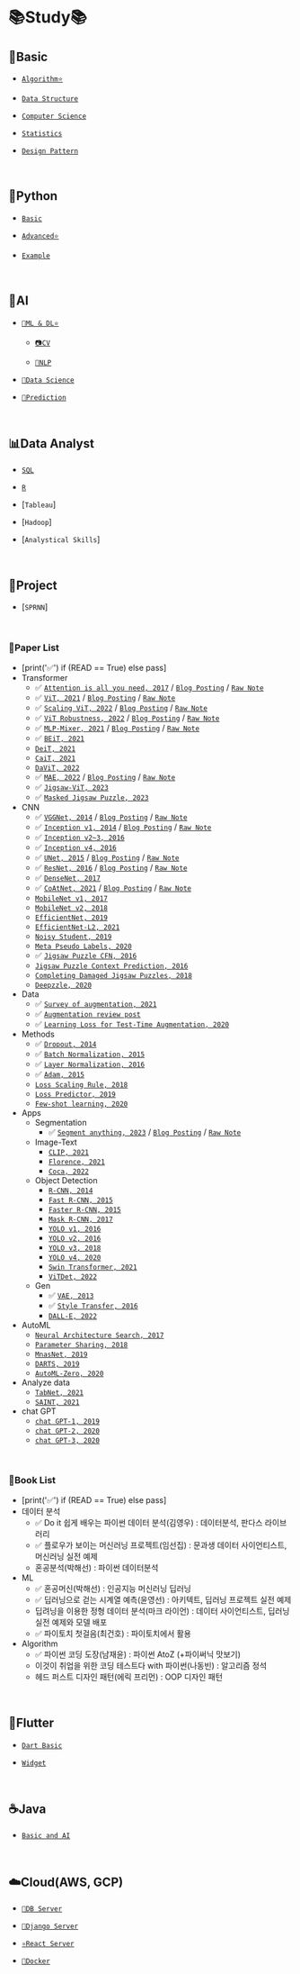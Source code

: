 # 📚Study📚

## 💪Basic
  - [`Algorithm⭐️`](https://github.com/HiMyNameIsDavidKim/Study/tree/main/0Basic/Algorithm)

  - [`Data Structure`](https://github.com/HiMyNameIsDavidKim/Study/tree/main/0Basic/Data%20Structure)

  - [`Computer Science`](https://github.com/HiMyNameIsDavidKim/Study/tree/main/0Basic/Computer%20Science)

  - [`Statistics`](https://github.com/HiMyNameIsDavidKim/Study/tree/main/0Basic/Statistics)
  
  - [`Design Pattern`](https://github.com/HiMyNameIsDavidKim/Study/tree/main/0Basic/Design%20Pattern)
<br>

## 🐍Python
  - [`Basic`](https://github.com/HiMyNameIsDavidKim/Study/tree/main/1Python/0%EB%82%98%EB%8F%84%EC%BD%94%EB%94%A9)

  - [`Advanced⭐️`](https://github.com/HiMyNameIsDavidKim/Study/tree/main/1Python/1AIaaS(NaverCloud))

  - [`Example`](https://github.com/HiMyNameIsDavidKim/Study/tree/main/1Python/Example)
<br>

## 🪬AI
  - [`🤖ML & DL⭐️`](https://github.com/HiMyNameIsDavidKim/Study/tree/main/4ML/ML&DL)

    - [`📷CV`](https://github.com/HiMyNameIsDavidKim/Study/tree/main/4ML/Vision)

    - [`💬NLP`](https://github.com/HiMyNameIsDavidKim/Study/tree/main/4ML/NLP)

  - [`🧪Data Science`](https://github.com/HiMyNameIsDavidKim/Study/tree/main/4ML/Data%20Science)

  - [`🔮Prediction`](https://github.com/HiMyNameIsDavidKim/Study/tree/main/4ML/Prediction)
<br>

## 📊Data Analyst
  - [`SQL`](https://github.com/HiMyNameIsDavidKim/Study/tree/main/3Data%20Analyst/SQL)

  - [`R`](https://github.com/HiMyNameIsDavidKim/Study/tree/main/3Data%20Analyst/R)

  - [`Tableau`]
  
  - [`Hadoop`]

  - [`Analystical Skills`]
<br>

## 💼Project
  - [`SPRNN`]
<br>

### 📓Paper List
* [print('✅') if (READ == True) else pass]
* Transformer
  * ✅ [`Attention is all you need, 2017`](https://arxiv.org/pdf/1706.03762.pdf) / [`Blog Posting`](https://davidlds.tistory.com/5/) / [`Raw Note`](https://github.com/HiMyNameIsDavidKim/Paper_List/blob/main/Transformer/Transformer.md)
  * ✅ [`ViT, 2021`](https://arxiv.org/pdf/2010.11929.pdf) / [`Blog Posting`](https://davidlds.tistory.com/13/) / [`Raw Note`](https://github.com/HiMyNameIsDavidKim/Paper_List/blob/main/Transformer/ViT.md)
  * ✅ [`Scaling ViT, 2022`](https://arxiv.org/pdf/2106.04560v2.pdf) / [`Blog Posting`](https://davidlds.tistory.com/16) / [`Raw Note`](https://github.com/HiMyNameIsDavidKim/Paper_List/blob/main/Transformer/Scaling_ViT.md)
  * ✅ [`ViT Robustness, 2022`](https://arxiv.org/pdf/2110.07858.pdf) / [`Blog Posting`](https://davidlds.tistory.com/18) / [`Raw Note`](https://github.com/HiMyNameIsDavidKim/Paper_List/blob/main/Methods/ViT_Robustness.md)
  * ✅ [`MLP-Mixer, 2021`](https://arxiv.org/pdf/2105.01601.pdf) / [`Blog Posting`](https://davidlds.tistory.com/26) / [`Raw Note`](https://github.com/HiMyNameIsDavidKim/Paper_List/blob/main/Transformer/MLP-Mixer.md)
  * ✅ [`BEiT, 2021`](https://arxiv.org/pdf/2106.08254.pdf)
  * [`DeiT, 2021`](https://arxiv.org/pdf/2012.12877.pdf)
  * [`CaiT, 2021`](https://arxiv.org/pdf/2103.17239.pdf)
  * [`DaViT, 2022`](https://arxiv.org/pdf/2204.03645v1.pdf)
  * ✅ [`MAE, 2022`](https://arxiv.org/pdf/2111.06377v2.pdf) / [`Blog Posting`](https://davidlds.tistory.com/31) / [`Raw Note`](https://github.com/HiMyNameIsDavidKim/Paper_List/blob/main/Transformer/MAE.md)
  * ✅ [`Jigsaw-ViT, 2023`](https://arxiv.org/pdf/2207.11971.pdf)
  * ✅ [`Masked Jigsaw Puzzle, 2023`](https://arxiv.org/pdf/2205.12551.pdf)
* CNN
  * ✅ [`VGGNet, 2014`](https://arxiv.org/pdf/1409.1556.pdf) / [`Blog Posting`](https://davidlds.tistory.com/6/) / [`Raw Note`](https://github.com/HiMyNameIsDavidKim/Paper_List/blob/main/CNN/VGGNet.md)
  * ✅ [`Inception v1, 2014`](https://arxiv.org/pdf/1409.4842v1.pdf) / [`Blog Posting`](https://davidlds.tistory.com/7/) / [`Raw Note`](https://github.com/HiMyNameIsDavidKim/Paper_List/blob/main/CNN/Inception_v1.md)
  * ✅ [`Inception v2~3, 2016`](https://arxiv.org/pdf/1512.00567v3.pdf)
  * ✅ [`Inception v4, 2016`](arxiv.org/pdf/1602.07261v2.pdf)
  * ✅ [`UNet, 2015`](https://arxiv.org/pdf/1505.04597.pdf) / [`Blog Posting`](https://davidlds.tistory.com/9/) / [`Raw Note`](https://github.com/HiMyNameIsDavidKim/Paper_List/blob/main/CNN/UNet.md)
  * ✅ [`ResNet, 2016`](https://arxiv.org/pdf/1512.03385v1.pdf) / [`Blog Posting`](https://davidlds.tistory.com/4/) / [`Raw Note`](https://github.com/HiMyNameIsDavidKim/Paper_List/blob/main/CNN/ResNet.md)
  * ✅ [`DenseNet, 2017`](https://arxiv.org/pdf/1608.06993v5.pdf)
  * ✅ [`CoAtNet, 2021`](https://arxiv.org/pdf/2106.04803.pdf) / [`Blog Posting`](https://davidlds.tistory.com/23) / [`Raw Note`](https://github.com/HiMyNameIsDavidKim/Paper_List/blob/main/CNN/CoAtNet.md)
  * [`MobileNet v1, 2017`](https://arxiv.org/pdf/1704.04861.pdf)
  * [`MobileNet v2, 2018`](https://arxiv.org/pdf/1801.04381.pdf)
  * [`EfficientNet, 2019`](https://arxiv.org/pdf/1905.11946v5.pdf)
  * [`EfficientNet-L2, 2021`](https://arxiv.org/pdf/2104.00298.pdf)
  * [`Noisy Student, 2019`](https://arxiv.org/pdf/1911.04252.pdf)
  * [`Meta Pseudo Labels, 2020`](https://arxiv.org/pdf/2003.10580.pdf)
  * ✅ [`Jigsaw Puzzle CFN, 2016`](https://arxiv.org/pdf/1603.09246.pdf)
  * [`Jigsaw Puzzle Context Prediction, 2016`](https://arxiv.org/pdf/1505.05192.pdf)
  * [`Completing Damaged Jigsaw Puzzles, 2018`](https://arxiv.org/pdf/1802.01880.pdf)
  * [`Deepzzle, 2020`](https://arxiv.org/pdf/2005.12548.pdf)
* Data
  * ✅ [`Survey of augmentation, 2021`](https://arxiv.org/pdf/2106.07085.pdf)
  * ✅ [`Augmentation review post`](https://hoya012.github.io/blog/Image-Data-Augmentation-Overview/)
  * ✅ [`Learning Loss for Test-Time Augmentation, 2020`](https://arxiv.org/pdf/2010.11422.pdf)
* Methods
  * ✅ [`Dropout, 2014`](https://www.cs.toronto.edu/~hinton/absps/JMLRdropout.pdf)
  * ✅ [`Batch Normalization, 2015`](https://arxiv.org/pdf/1502.03167.pdf)
  * ✅ [`Layer Normalization, 2016`](https://arxiv.org/pdf/1607.06450.pdf?utm_source=sciontist.com&utm_medium=refer&utm_campaign=promote)
  * ✅ [`Adam, 2015`](https://arxiv.org/pdf/1412.6980.pdf)
  * [`Loss Scaling Rule, 2018`](https://arxiv.org/pdf/1706.02677.pdf)
  * [`Loss Predictor, 2019`](https://arxiv.org/pdf/1905.03677.pdf)
  * [`Few-shot learning, 2020`](https://arxiv.org/pdf/2005.14165.pdf)
* Apps
  * Segmentation
    * ✅ [`Segment anything, 2023`](https://arxiv.org/pdf/2304.02643.pdf) / [`Blog Posting`](https://davidlds.tistory.com/29) / [`Raw Note`](https://github.com/HiMyNameIsDavidKim/Paper_List/blob/main/Apps/SAM.md)
  * Image-Text
    * [`CLIP, 2021`](https://arxiv.org/pdf/2103.00020.pdf)
    * [`Florence, 2021`](https://arxiv.org/pdf/2111.11432.pdf)
    * [`Coca, 2022`](https://arxiv.org/pdf/2205.01917v2.pdf)
  * Object Detection
    * [`R-CNN, 2014`](https://www.cv-foundation.org/openaccess/content_cvpr_2014/papers/Girshick_Rich_Feature_Hierarchies_2014_CVPR_paper.pdf)
    * [`Fast R-CNN, 2015`](https://www.semanticscholar.org/paper/Fast-R-CNN-Girshick/7ffdbc358b63378f07311e883dddacc9faeeaf4b?p2df)
    * [`Faster R-CNN, 2015`](https://arxiv.org/pdf/1506.01497.pdf)
    * [`Mask R-CNN, 2017`](https://arxiv.org/abs/1703.06870)
    * [`YOLO v1, 2016`](https://arxiv.org/pdf/1506.02640.pdf)
    * [`YOLO v2, 2016`](https://arxiv.org/pdf/1612.08242.pdf)
    * [`YOLO v3, 2018`](https://arxiv.org/pdf/1804.02767.pdf)
    * [`YOLO v4, 2020`](https://arxiv.org/pdf/2004.10934.pdf)
    * [`Swin Transformer, 2021`](https://arxiv.org/pdf/2103.14030.pdf)
    * [`ViTDet, 2022`](https://arxiv.org/pdf/2203.16527.pdf)
  * Gen
    * ✅ [`VAE, 2013`](https://arxiv.org/pdf/1312.6114.pdf)
    * ✅ [`Style Transfer, 2016`](https://openaccess.thecvf.com/content_cvpr_2016/papers/Gatys_Image_Style_Transfer_CVPR_2016_paper.pdf)
    * [`DALL-E, 2022`](https://arxiv.org/pdf/2102.12092.pdf)
* AutoML
  * [`Neural Architecture Search, 2017`](https://arxiv.org/pdf/1611.01578.pdf)
  * [`Parameter Sharing, 2018`](https://arxiv.org/pdf/1802.03268.pdf)
  * [`MnasNet, 2019`](https://arxiv.org/pdf/1807.11626.pdf)
  * [`DARTS, 2019`](https://arxiv.org/pdf/1806.09055.pdf)
  * [`AutoML-Zero, 2020`](https://arxiv.org/pdf/2003.03384.pdf)
* Analyze data
  * [`TabNet, 2021`](https://arxiv.org/pdf/1908.07442.pdf)
  * [`SAINT, 2021`](https://arxiv.org/pdf/2106.01342.pdf)
* chat GPT
  * [`chat GPT-1, 2019`](https://d4mucfpksywv.cloudfront.net/better-language-models/language-models.pdf)
  * [`chat GPT-2, 2020`](https://cdn.openai.com/research-covers/language-unsupervised/language_understanding_paper.pdf)
  * [`chat GPT-3, 2020`](https://arxiv.org/pdf/2005.14165.pdf)
<br>

### 📘Book List
* [print('✅') if (READ == True) else pass]
* 데이터 분석
  * ✅ Do it 쉽게 배우는 파이썬 데이터 분석(김영우) : 데이터분석, 판다스 라이브러리
  * ✅ 플로우가 보이는 머신러닝 프로젝트(임선집) : 문과생 데이터 사이언티스트, 머신러닝 실전 예제
  * 혼공분석(박해선) : 파이썬 데이터분석
* ML
  * ✅ 혼공머신(박해선) : 인공지능 머신러닝 딥러닝
  * ✅ 딥러닝으로 걷는 시계열 예측(윤영선) : 아키텍트, 딥러닝 프로젝트 실전 예제
  * 딥려닝을 이용한 정형 데이터 분석(마크 라이언) : 데이터 사이언티스트, 딥러닝 실전 예제와 모델 배포
  * ✅ 파이토치 첫걸음(최건호) : 파이토치에서 활용
* Algorithm
  * ✅ 파이썬 코딩 도장(남재윤) : 파이썬 AtoZ (+파이써닉 맛보기)
  * 이것이 취업을 위한 코딩 테스트다 with 파이썬(나동빈) : 알고리즘 정석
  * 헤드 퍼스트 디자인 패턴(에릭 프리먼) : OOP 디자인 패턴
<br>

## 🦋Flutter
  - [`Dart Basic`](https://github.com/HiMyNameIsDavidKim/Study/tree/main/5Flutter/DartBasic)

  - [`Widget`](https://github.com/HiMyNameIsDavidKim/Study/tree/main/5Flutter/Widget)
<br>

## ☕️Java
  - [`Basic and AI`](https://github.com/HiMyNameIsDavidKim/Study/tree/main/2Java)
<br>

## ☁️Cloud(AWS, GCP)
  - [`🥫DB Server`](https://github.com/HiMyNameIsDavidKim/Study/tree/main/5Cloud/DB%20Server)

  - [`🌵Django Server`](https://github.com/HiMyNameIsDavidKim/Study/tree/main/5Cloud/Django(REST))

  - [`⚛️React Server`](https://github.com/HiMyNameIsDavidKim/Study/tree/main/5Cloud/React)

  - [`🐳Docker`](https://github.com/HiMyNameIsDavidKim/Study/tree/main/5Cloud/Docker)
<br>